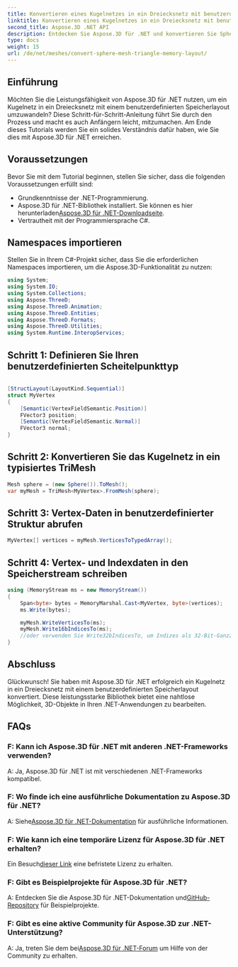 ```yaml
---
title: Konvertieren eines Kugelnetzes in ein Dreiecksnetz mit benutzerdefiniertem Speicherlayout
linktitle: Konvertieren eines Kugelnetzes in ein Dreiecksnetz mit benutzerdefiniertem Speicherlayout
second_title: Aspose.3D .NET API
description: Entdecken Sie Aspose.3D für .NET und konvertieren Sie Sphere Mesh mühelos in Triangle Mesh mit benutzerdefiniertem Speicherlayout. Befolgen Sie unsere Schritt-für-Schritt-Anleitung für eine nahtlose Integration.
type: docs
weight: 15
url: /de/net/meshes/convert-sphere-mesh-triangle-memory-layout/
---
```

## Einführung
Möchten Sie die Leistungsfähigkeit von Aspose.3D für .NET nutzen, um ein Kugelnetz in ein Dreiecksnetz mit einem benutzerdefinierten Speicherlayout umzuwandeln? Diese Schritt-für-Schritt-Anleitung führt Sie durch den Prozess und macht es auch Anfängern leicht, mitzumachen. Am Ende dieses Tutorials werden Sie ein solides Verständnis dafür haben, wie Sie dies mit Aspose.3D für .NET erreichen.
## Voraussetzungen
Bevor Sie mit dem Tutorial beginnen, stellen Sie sicher, dass die folgenden Voraussetzungen erfüllt sind:
- Grundkenntnisse der .NET-Programmierung.
-  Aspose.3D für .NET-Bibliothek installiert. Sie können es hier herunterladen[Aspose.3D für .NET-Downloadseite](https://releases.aspose.com/3d/net/).
- Vertrautheit mit der Programmiersprache C#.
## Namespaces importieren
Stellen Sie in Ihrem C#-Projekt sicher, dass Sie die erforderlichen Namespaces importieren, um die Aspose.3D-Funktionalität zu nutzen:
```csharp
using System;
using System.IO;
using System.Collections;
using Aspose.ThreeD;
using Aspose.ThreeD.Animation;
using Aspose.ThreeD.Entities;
using Aspose.ThreeD.Formats;
using Aspose.ThreeD.Utilities;
using System.Runtime.InteropServices;
```
## Schritt 1: Definieren Sie Ihren benutzerdefinierten Scheitelpunkttyp
```csharp

[StructLayout(LayoutKind.Sequential)]
struct MyVertex
{
    [Semantic(VertexFieldSemantic.Position)]
    FVector3 position;
    [Semantic(VertexFieldSemantic.Normal)]
    FVector3 normal;
}
```

## Schritt 2: Konvertieren Sie das Kugelnetz in ein typisiertes TriMesh
```csharp
Mesh sphere = (new Sphere()).ToMesh();
var myMesh = TriMesh<MyVertex>.FromMesh(sphere);
```
## Schritt 3: Vertex-Daten in benutzerdefinierter Struktur abrufen
```csharp
MyVertex[] vertices = myMesh.VerticesToTypedArray();
```
## Schritt 4: Vertex- und Indexdaten in den Speicherstream schreiben
```csharp
using (MemoryStream ms = new MemoryStream())
{
    Span<byte> bytes = MemoryMarshal.Cast<MyVertex, byte>(vertices);
    ms.Write(bytes);

    myMesh.WriteVerticesTo(ms);
    myMesh.Write16bIndicesTo(ms);
    //oder verwenden Sie Write32bIndicesTo, um Indizes als 32-Bit-Ganzzahlen zu schreiben.
}
```
## Abschluss
Glückwunsch! Sie haben mit Aspose.3D für .NET erfolgreich ein Kugelnetz in ein Dreiecksnetz mit einem benutzerdefinierten Speicherlayout konvertiert. Diese leistungsstarke Bibliothek bietet eine nahtlose Möglichkeit, 3D-Objekte in Ihren .NET-Anwendungen zu bearbeiten.
## FAQs
### F: Kann ich Aspose.3D für .NET mit anderen .NET-Frameworks verwenden?
A: Ja, Aspose.3D für .NET ist mit verschiedenen .NET-Frameworks kompatibel.
### F: Wo finde ich eine ausführliche Dokumentation zu Aspose.3D für .NET?
 A: Siehe[Aspose.3D für .NET-Dokumentation](https://reference.aspose.com/3d/net/) für ausführliche Informationen.
### F: Wie kann ich eine temporäre Lizenz für Aspose.3D für .NET erhalten?
 Ein Besuch[dieser Link](https://purchase.aspose.com/temporary-license/) eine befristete Lizenz zu erhalten.
### F: Gibt es Beispielprojekte für Aspose.3D für .NET?
 A: Entdecken Sie die Aspose.3D für .NET-Dokumentation und[GitHub-Repository](https://github.com/aspose-3d/Aspose.3D-for-.NET) für Beispielprojekte.
### F: Gibt es eine aktive Community für Aspose.3D zur .NET-Unterstützung?
 A: Ja, treten Sie dem bei[Aspose.3D für .NET-Forum](https://forum.aspose.com/c/3d/18) um Hilfe von der Community zu erhalten.